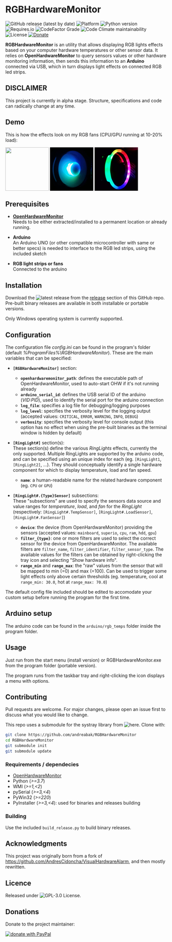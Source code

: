 # RGBHardwareMonitor

![GitHub release (latest by date)](https://img.shields.io/github/v/release/andreabak/RGBHardwareMonitor)
![Platform](https://img.shields.io/badge/platform-windows-lightgray)
![Python version](https://img.shields.io/badge/python-3.7-informational)
![Requires.io](https://img.shields.io/requires/github/andreabak/RGBHardwareMonitor)
![CodeFactor Grade](https://img.shields.io/codefactor/grade/github/andreabak/rgbhardwaremonitor)
![Code Climate maintainability](https://img.shields.io/codeclimate/maintainability/andreabak/RGBHardwareMonitor)
![License](https://img.shields.io/github/license/andreabak/RGBHardwareMonitor)
[![Donate](https://img.shields.io/badge/Donate-PayPal-green.svg)][donation url]

**RGBHardwareMonitor** is an utility that allows displaying RGB lights effects based on your computer hardware temperatures or other sensor data.
It relies on **OpenHardwareMonitor** to query sensors values or other hardware monitoring information, then sends this information to an **Arduino** connected via USB, which in turn displays light effects on connected RGB led strips.

## DISCLAIMER
This project is currently in alpha stage. Structure, specifications and code can radically change at any time.

## Demo
This is how the effects look on my RGB fans (CPU/GPU running at 10-20% load):

<a href="url"><img src="demo/200mm.2.gif" align="center" height="135" width="135" ></a>
<a href="url"><img src="demo/cpu.2.gif" align="center" height="135" width="135" ></a>
<a href="url"><img src="demo/ring.2.gif" align="center" height="135" width="135" ></a>

## Prerequisites


  - **[OpenHardwareMonitor](http://openhardwaremonitor.org/)**  
    Needs to be either extracted/installed to a permanent location or already running.

  - **Arduino**  
    An Arduino UNO (or other compatible microcontroller with same or better specs) is needed to interface to the RGB led strips, using the included sketch

  - **RGB light strips or fans**  
    Connected to the arduino

## Installation

Download the ![latest release](/releases/latest) from the [release](/releases) section of this GitHub repo.
Pre-built binary releases are available in both installable or portable versions.

Only Windows operating system is currently supported.

## Configuration

The configuration file _config.ini_ can be found in the program's folder (default _%ProgramFiles%\RGBHardwareMonitor_). These are the main variables that can be specified:
 
  - **`[RGBHardwareMonitor]`** section:
      - **`openhardwaremonitor_path`**: defines the executable path of OpenHardwareMonitor, used to auto-start OHW if it's not running already
      - **`arduino_serial_id`**: defines the USB serial ID of the arduino (_VID:PID_), used to identify the serial port for the arduino connection
      - **`log_file`**: specifies a log file for debugging/logging purposes
      - **`log_level`**: specifies the verbosity level for the logging output (accepted values: `CRITICAL`, `ERROR`, `WARNING`, `INFO`, `DEBUG`)
      - **`verbosity`**: specifies the verbosity level for console output (this option has no effect when using the pre-built binaries as the terminal window is hidden by default)
    
  - **`[RingLight#]`** section(s):  
    These section(s) define the various _RingLights_ effects, currently the only supported. Multiple RingLights are supported by the arduino code, and can be specified using an unique index for each (eg. `[RingLight1`, `[RingLight2]`, ...). They should conceptually identify a single hardware component for which to display temperature, load and fan speed.
      - **`name`**: a human-readable name for the related hardware component (eg. `CPU` or `GPU`)
  
  - **`[RingLight#.{Type}Sensor]`** subsections:  
    These "subsections" are used to specify the sensors data source and value ranges for _temperature_, _load_, and _fan_ for the _RingLight_ (respectively: `[RingLight#.TempSensor]`, `[RingLight#.LoadSensor]`, `[RingLight#.FanSensor]`)
      - **`device`**: the device (from OpenHardwareMonitor) providing the sensors (accepted values: `mainboard`, `superio`, `cpu`, `ram`, `hdd`, `gpu`)
      - **`filter_{type}`**: one or more filters are used to select the correct sensor for the device from OpenHardwareMonitor. The available filters are `filter_name`, `filter_identifier`, `filter_sensor_type`. The available values for the filters can be obtained by right-clicking the tray icon and selecting "Show hardware info".
      - **`range_min`** and **`range_max`**: the "raw" values from the sensor that will be mapped to min (=0) and max (=100). Can be used to trigger some light effects only above certain thresholds (eg. temperature, cool at `range_min: 30.0`, hot at `range_max: 70.0`)
   
The default config file included should be edited to accomodate your custom setup before running the program for the first time.

## Arduino setup

The arduino code can be found in the `arduino/rgb_temps` folder inside the program folder.

## Usage

Just run from the start menu (install version) or RGBHardwareMonitor.exe from the program folder (portable version).

The program runs from the taskbar tray and right-clicking the icon displays a menu with options.

## Contributing

Pull requests are welcome. For major changes, please open an issue first to discuss what you would like to change.

<!--Please make sure to update tests as appropriate.-->

This repo uses a submodule for the systray library from ![here](https://github.com/andreabak/systray). Clone with:
```bash
git clone https://github.com/andreabak/RGBHardwareMonitor
cd RGBHardwareMonitor
git submodule init
git submodule update
```

### Requirements / dependecies
 - [OpenHardwareMonitor](http://openhardwaremonitor.org/)
 - Python (_>=3.7_)
 - WMI (_>=1,<2_)
 - pySerial (_>=3,<4_)
 - PyWin32 (_>=220_)
 - PyInstaller (_>=3,<4_): used for binaries and releases building

### Building

Use the included `build_release.py` to build binary releases.

## Acknowledgments

This project was originally born from a fork of <https://github.com/AndresCidoncha/VisualHardwareAlarm>, and then mostly rewritten.

## Licence

Released under ![GPL-3.0 License](blob/master/LICENSE).

## Donations

Donate to the project maintainer:

[![donate with PayPal](https://gist.githubusercontent.com/andreabak/bb1d67a7ffce6ffa830f052361ea0765/raw/f553450f3282bb4fa95dabb4da936e415c270aaa/paypal-donate-button.svg)][donation url]

<!--REFERENCES-->

[donation url]: https://www.paypal.com/cgi-bin/webscr?cmd=_donations&business=PCYKW7DB34WQ4&item_name=donate+to+RGBHardwareMonitor+project+maintainer&currency_code=EUR&source=url
